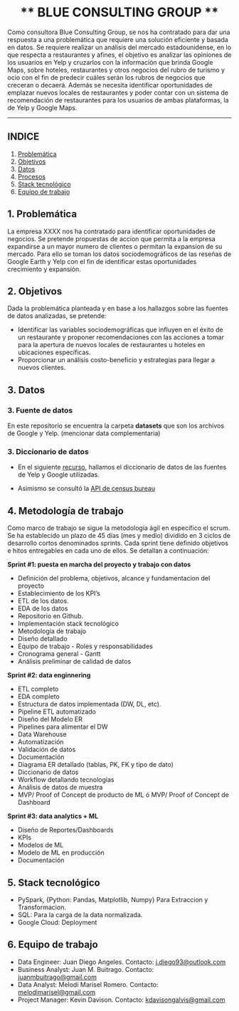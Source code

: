 # <h1 align=center> ** BLUE CONSULTING GROUP  ** </h1>

Como consultora Blue Consulting Group, se nos ha contratado para dar una respuesta a una problemática que requiere una solución eficiente y basada en datos. Se requiere realizar un análisis del mercado estadounidense, en lo que respecta a restaurantes y afines, el objetivo es analizar las opiniones de los usuarios en Yelp y cruzarlos con la información que brinda Google Maps, sobre hoteles, restaurantes y otros negocios del rubro de turismo y ocio con el fin de predecir cuáles serán los rubros de negocios que creceran o decaerá.  Además se necesita identificar oportunidades de emplazar nuevos locales de restaurantes y poder contar con un sistema de recomendación de restaurantes para los usuarios de ambas plataformas, la de Yelp y Google Maps.

<hr>  

## INDICE
1. [Problemática](#problematica)
2. [Objetivos](#objetivos)
3. [Datos](#datos)
4. [Procesos](#procesos)
5. [Stack tecnológico](#stack-tecnologico)
6. [Equipo de trabajo](#equipo-de-trabajo)


## 1. Problemática

La empresa XXXX nos ha contratado para identificar oportunidades de negocios. 
Se pretende propuestas de accion que permita a la empresa expandirse a un mayor numero de clientes o permitan la expansion de su mercado. 
Para ello se toman los datos sociodemográficos de las reseñas de Google Earth y Yelp con el fin de identificar estas oportunidades crecimiento y expansión.

## 2. Objetivos 

Dada la problemática planteada y en base a los hallazgos sobre las fuentes de datos analizadas, se pretende:
- Identificar las variables sociodemográficas que influyen en el éxito de un restaurante y proponer recomendaciones con las acciones a tomar para la apertura de nuevos locales de restaurantes u hoteles en ubicaciones específicas.
- Proporcionar un análisis costo-beneficio y estrategias para llegar a nuevos clientes.

## 3. Datos

### 3. Fuente de datos
En este repositorio se encuentra la carpeta **datasets** que son los archivos de Google y Yelp.
(mencionar data complementaria)

### 3. Diccionario de datos

- En el siguiente [recurso]('https://docs.google.com/document/d/16NrB-CV3imcLbSne51ShQtez645o7cg-OIG3IBRjo7I/edit?usp=sharing'), hallamos el diccionario de datos de las fuentes de Yelp y Google utilizadas.

- Asimismo se consultó la [API de census bureau](https://api.census.gov/data/2022.html)


## 4. Metodología de trabajo

Como marco de trabajo se sigue la metodología ágil en específico el scrum. Se ha establecido un plazo de 45 días (mes y medio) dividido en 3 ciclos de desarrollo cortos denominados sprints. Cada sprint tiene definido objetivos e hitos entregables en cada uno de ellos. Se detallan a continuación:

**Sprint #1: puesta en marcha del proyecto y trabajo con datos**
- Definición del problema, objetivos, alcance y fundamentacion del proyecto
- Establecimiento de los KPI’s
- ETL de los datos.
- EDA de los datos
- Repositorio en Github.
- Implementación stack tecnológico
- Metodología de trabajo
- Diseño detallado 
- Equipo de trabajo - Roles y responsabilidades
- Cronograma general - Gantt
- Análisis preliminar de calidad de datos

**Sprint #2: data enginnering**
- ETL completo
- EDA completo
- Estructura de datos implementada (DW, DL, etc). 
- Pipeline ETL automatizado
- Diseño del Modelo ER
- Pipelines para alimentar el DW
- Data Warehouse
- Automatización
- Validación de datos
- Documentación
- Diagrama ER detallado (tablas, PK, FK y tipo de dato)
- Diccionario de datos
- Workflow detallando tecnologías
- Análisis de datos de muestra
- MVP/ Proof of Concept de producto de ML ó MVP/ Proof of Concept de Dashboard

**Sprint #3: data analytics + ML**
- Diseño de Reportes/Dashboards
- KPIs
- Modelos de ML
- Modelo de ML en producción
- Documentación

## 5. Stack tecnológico
- PySpark, {Python: Pandas, Matplotlib, Numpy} Para Extraccion y Transformacion.
- SQL: Para la carga de la data normalizada.
- Google Cloud: Deployment

## 6. Equipo de trabajo

- Data Engineer: Juan Diego Angeles. Contacto: j.diego93@outlook.com
- Business Analyst: Juan M. Buitrago. Contacto: juanmbuitrago@gmail.com
- Data Analyst: Melodi Marisel Romero. Contacto: melodimarisel@gmail.com
- Project Manager: Kevin Davison. Contacto: kdavisongalvis@gmail.com


